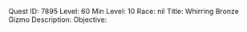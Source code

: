 Quest ID: 7895
Level: 60
Min Level: 10
Race: nil
Title: Whirring Bronze Gizmo
Description: 
Objective: 
